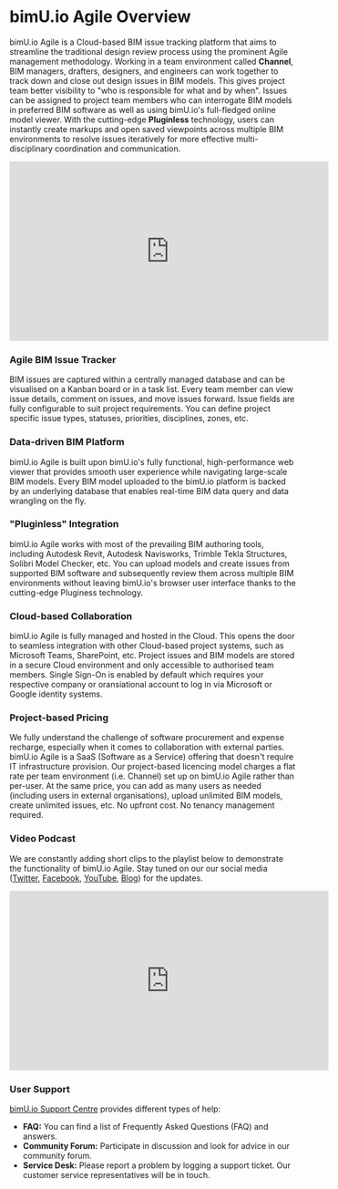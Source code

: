 # bimU.io Agile Overview
bimU.io Agile is a Cloud-based BIM issue tracking platform that aims to streamline the traditional design review process using the prominent Agile management methodology. Working in a team environment called **Channel**, BIM managers, drafters, designers, and engineers can work together to track down and close out design issues in BIM models. This gives project team better visibility to "who is responsible for what and by when". Issues can be assigned to project team members who can interrogate BIM models in preferred BIM software as well as using bimU.io's full-fledged online model viewer. With the cutting-edge **Pluginless** technology, users can instantly create markups and open saved viewpoints across multiple BIM environments to resolve issues iteratively for more effective multi-disciplinary coordination and communication.  

<iframe class="center" width="560" height="315" src="https://www.youtube.com/embed/zGV0Pf2F-cw" frameborder="0" allow="accelerometer; autoplay; encrypted-media; gyroscope; picture-in-picture" allowfullscreen></iframe>

### Agile BIM Issue Tracker
BIM issues are captured within a centrally managed database and can be visualised on a Kanban board or in a task list. Every team member can view issue details, comment on issues, and move issues forward. Issue fields are fully configurable to suit project requirements. You can define project specific issue types, statuses, priorities, disciplines, zones, etc. 

### Data-driven BIM Platform
bimU.io Agile is built upon bimU.io's fully functional, high-performance web viewer that provides smooth user experience while navigating large-scale BIM models. Every BIM model uploaded to the bimU.io platform is backed by an underlying database that enables real-time BIM data query and data wrangling on the fly.

### "Pluginless" Integration
bimU.io Agile works with most of the prevailing BIM authoring tools, including Autodesk Revit, Autodesk Navisworks, Trimble Tekla Structures, Solibri Model Checker, etc. You can upload models and create issues from supported BIM software and subsequently review them across multiple BIM environments without leaving bimU.io's browser user interface thanks to the cutting-edge Pluginess technology. 

### Cloud-based Collaboration
bimU.io Agile is fully managed and hosted in the Cloud. This opens the door to seamless integration with other Cloud-based project systems, such as Microsoft Teams, SharePoint, etc. Project issues and BIM models are stored in a secure Cloud environment and only accessible to authorised team members. Single Sign-On is enabled by default which requires your respective company or oransiational account to log in via Microsoft or Google identity systems.

### Project-based Pricing
We fully understand the challenge of software procurement and expense recharge, especially when it comes to collaboration with external parties. bimU.io Agile is a SaaS (Software as a Service) offering that doesn't require IT infrastructure provision. Our project-based licencing model charges a flat rate per team environment (i.e. Channel) set up on bimU.io Agile rather than per-user. At the same price, you can add as many users as needed (including users in external organisations), upload unlimited BIM models, create unlimited issues, etc. No upfront cost. No tenancy management required.

### Video Podcast

We are constantly adding short clips to the playlist below to demonstrate the functionality of bimU.io Agile. Stay tuned on our our social media (<a href="#" target="_blank">Twitter</a>, <a href="#" target="_blank">Facebook</a>, <a href="#" target="_blank">YouTube</a>, <a href="#" target="_blank">Blog</a>) for the updates.

<iframe class="center" width="560" height="315" src="https://www.youtube.com/embed/videoseries?list=PLBL8gXaMel0cMKo5X0t20y4MIB8Lqa4UH&amp;controls=1&amp;showinfo=1" frameborder="0" allow="accelerometer; autoplay; encrypted-media; gyroscope; picture-in-picture" allowfullscreen></iframe>

### User Support

<a href="https://support.bimu.io" target="_blank">bimU.io Support Centre</a> provides different types of help: 

- **FAQ:** You can find a list of Frequently Asked Questions (FAQ) and answers.
- **Community Forum:** Participate in discussion and look for advice in our community forum.
- **Service Desk:** Please report a problem by logging a support ticket. Our customer service representatives will be in touch.